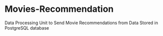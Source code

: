 # Movies-Recommendation
Data Processing Unit to Send Movie Recommendations from Data Stored in PostgreSQL database
